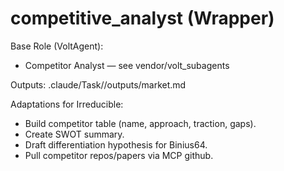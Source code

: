 # competitive_analyst (Wrapper)

Base Role (VoltAgent):
- Competitor Analyst — see vendor/volt_subagents

Outputs:
.claude/Task/<idea>/outputs/market.md

Adaptations for Irreducible:
- Build competitor table (name, approach, traction, gaps).
- Create SWOT summary.
- Draft differentiation hypothesis for Binius64.
- Pull competitor repos/papers via MCP github.
